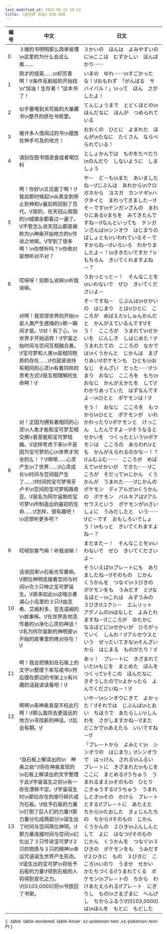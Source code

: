 ```yaml
---
last_modified_at: 2021-06-22 20:12
title: 《宝可梦 白金》文本 058
---
```

| 编号 | 中文 | 日文 |
| ---- | ---- | ---- |
| 0 | ３楼的书明明那么简单易懂\n这里的为什么会这么难…… | ３かいの　ほんは　よみやすいのに\nここは　むずかしい　ほんばかり⋯⋯ |
| 1 | 刚才的摇晃……\n好厉害啊！\f条件反射般的开始找\n“加油！生存者！”这本书了！ | いまの　ゆれ⋯⋯\nすごかったな！\fおもわず　「がんばる　サバイバル！」\nって　ほん　さがしたよ！ |
| 2 | 似乎要堆到天花板的大量藏书\n整齐的挤在书柜里。 | てんじょうまで　とどくほどの\nほんだなに　ほんが　つめられている |
| 3 | 被许多人借阅过的书\n摆放在伸手可及的地方！ | おおくの　ひとに　よまれた　ほんが\nたなに　たくさん　ならべられている！ |
| 4 | 请别在图书馆进食或者喝饮料 | としょかんでは　ものをたべたり\nのんだり　しないように　しましょう |
| 5 | 啊！你好\n又见面了啊！\f我自那时候起\n从黑金到停止到神和\r最后转回到了百代。\f是的，在天冠山周围的\n城镇全都看过一遍了。\f不管怎么说天冠山都是被称为\n神奥开始地方的\r传说之地嘛。\f学到了很多啊！\n你想听吗？\r你绝对是想听对不对？ | や－　ど－も\nまた　あいましたね－\fじぶんは　あれから\nクロガネから　ヨスガ　カンナギ\rハクタイと　まわってきました－\fそ－です\nテンガンざんの　まわりにある\rまちを　みてきたんですね－\fなんといっても　テンガンざんは\nシンオウ　はじまりの　ばしょとも\rいわれているそ－ですからね－\fいろいろ　わかりましたよ－！\nききたいですか？\rもちろん　きいてくれますよね－？ |
| 6 | 哎呀呀！别那么说嘛\n听我说嘛。 | うおっとっと－！　そんなことを\nいわないで　ぜひ　きいてくださいよ－ |
| 7 | 对啊！我觉得世界的开始\n是人类产生感情的\r那一瞬间才是。\f对！有了心，\n世界才开始运转！\f宇宙之始时间与空间互相融合着。\f宝可梦和人类\n是相同物质的存在……\f也就是说持有相同的心灵\n有着同样的思考方式\f是互相理解的生命啊！\f | そ－ですね－　じぶんは\nせかいの　はじまり　とは\rひとに　こころが　めばえた\rしゅんかんだと　かんがえているんです\fそう！　こころが　うまれて\nせかいを　にんしき　しはじめた！\fうまれたての　こころの　なかでは\nくうかんと　じかんは　まざりあい\fポケモンも　ひとも\nおなじ　そんざい　だった⋯⋯\fつまり　おなじ　こころを　もち\nおなじ　かんがえかたを　して\fわかりあっていた　はずなんですよ－\nひとと　ポケモンは！\f |
| 8 | 对！正因为拥有着相同的心灵\n人类才能和宝可梦互相交换\r甚至能和宝可梦结婚。\f这样考虑下来\n不是因为宝可梦的心\n世界才完全的么！？\f嗯嗯……心灵产生\n了世界……\f心灵成长\n时间与空间就产生了……\f时间的宝可梦帝牙卢卡\n空间的宝可梦帕路奇亚。\f是名为阿尔宙斯的宝可梦\n所制造出的最初的生命……\f怎样，很有趣吧！\n还想听更多吧？ | そう！　おなじ　こころを　もつから\nひとと　ポケモンが　いれかわったり\rポケモンと　けっこん　したんですよ－\fそうなると　せかいを　つくったという\nポケモンは　こころの　あらわれ\rとも　かんがえられるのかな－！？\fふむふむ⋯⋯　こころが　めばえて\nせかいが　できた⋯⋯\fこころが　そだって\nじかん　くうかんが　うまれた⋯⋯\fじかんの　ポケモン　ディアルガ\nくうかんの　ポケモン　パルキアは\fアルセウスという　ポケモンが\nさいしょに　うみだしたと　いう⋯⋯\fど－です　おもしろいでしょう！\nもっと　きいてくれますよね－？ |
| 9 | 哎呀别客气嘛！听我说嘛！ | またまた－！　そんなことを\nいわないで　ぜひ　きいてくださいよ－ |
| 10 | 话说回来\n石板也写着嘛。\f那位神明连接着空间与时间\n令３只神之宝可梦诞生。\f原来如此\n这暗示着湖心小岛里的３只\f由克希、艾姆利多、亚克诺姆的\n故事嘛。\f在世界各地流传着的\n净化心灵的神话！\f名为阿尔宙斯的神明是\n开始的故事里的绝对存在！\f | そういえば\nプレ－トにも　ありましたね－\fそのもの　じかん　くうかんを　つなぐ\n３びきの　ポケモンをも　うみだす　と\fなるほど－\nこれは　みずうみの　３びき\fユクシ－　エムリット　アグノムの\nはなしと　よみとれますね－\fこころが　ゆたかに　なるほどに\nせかいが　ひろがっていく　しんわ！\fアルセウスという　ぜったいてきな\nそんざいから　はじまる　ものがたり！\f |
| 11 | 啊！我会把镌刻在石板上的文字\n整理下来写成书\r然后摆在那边的书架上\r有兴趣的话就读读看吧！\f | あっ！　プレ－トに　きざまれていた\nもじを　まとめた　ほんをつくって\rそこの　ほんだなに　きぞうしたので\rよかったら　よんでくださいね－！\f |
| 12 | 啊啊\n来神奥真是不枉此行啊！\f那么我将去更遥远的地方\n寻找新的神话。\f后会有期。\f | いや－\nシンオウにきて　よかった！\fそれでは　じぶんは\nとおい　ちほうで　あたらしい\rしんわを　さがしますかね－\fまた　どこかで\nあえたら　いいですね－\f |
| 13 | “自石板上解读出的\n　神奥之始”\f将在神奥发现的\n石板上解读出的文字整理于此\f宇宙诞生之前\n有一存在漂移不定。\f宇宙诞生时\n那位存在的穿行碎片成为石板。\f给予石板的力量\n打倒了巨人们的力量\f那力量分化成两部分\n诞生出了时间与空间两位神明。\f那力量连接时间与空间\n幻化出了３只传说宝可梦\f２只的物质与３只的精神\n幸运咒语诞生世界产生形态。\f诞生出的宝可梦\n将给予石板的力量\f得到石板的人将得到变化之力。\f[0103,0000]将\n书放回了书架。 | 「プレ－トから　よみとく\n　シンオウの　はじまり」\fシンオウで　はっけん　される\nふるい　プレ－トに　きざまれた\nもじを　ここに　まとめる\fうちゅう　うまれるまえ\nそのもの　ひとり　こきゅうする\fうちゅう　うまれしとき\nその　かけら　プレ－トとする\fプレ－トに　あたえた　ちから\nたおした　きょじんたちの　ちから\fそのもの　じかん　くうかんの　２ひき\nぶんしんとして　よに　はなつ\fそのもの　じかん　くうかんを　つなぐ\n３びきの　ポケモンをも　うみだす\f２ひきに　もの　３びきに　こころ\nいのり　うませ　せかい　かたちづくる\fうまれてくる　ポケモン\nプレ－トの　ちから　わけあたえられる\fプレ－ト　にぎりし　もの\nさまざまに　へんげし　ちからふるう\f[0103,0000]は\nほんを　もとに　もどした |
{: .table .table-bordered .table-hover .xz-pokemon-text .xz-pokemon-text-Pt }